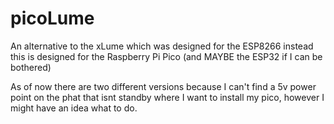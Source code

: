# picoLume
An alternative to the xLume which was designed for the ESP8266 instead this is designed for the Raspberry Pi Pico (and MAYBE the ESP32 if I can be bothered)

As of now there are two different versions because I can't find a 5v power point on the phat that isnt standby where I want to install my pico, however I might have an idea what to do.